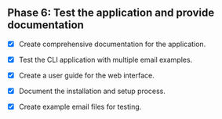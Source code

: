 ## Phase 6: Test the application and provide documentation

- [x] Create comprehensive documentation for the application.
- [x] Test the CLI application with multiple email examples.
- [x] Create a user guide for the web interface.
- [x] Document the installation and setup process.
- [x] Create example email files for testing.

